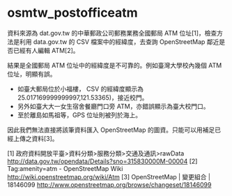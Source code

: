 osmtw_postofficeatm
===================
資料來源為 dat.gov.tw 的中華郵政公司郵務業務全國郵局 ATM 位址[1]，檢查方法是利用 data.gov.tw 的 CSV 檔案中的經緯度，去查詢 OpenStreetMap 鄰近是否已經有人編輯 ATM[2]。

結果是全國郵局 ATM 位址中的經緯度是不可靠的。例如臺灣大學校內幾個 ATM 位址，明顯有誤。

* 如臺大郵局位於小福樓， CSV 的經緯度顯示為 25.017169999999997,121.53365)，接近校門。
* 另外如臺大大一女生宿舍餐廳門口旁 ATM，亦錯誤顯示為臺大校門口。
* 至於離島如馬祖等，GPS 位址則被列於海上。

因此我們無法直接將該筆資料匯入 OpenStreetMap 的圖資。只能可以用補足已經上傳之資料[3]。

[1] 政府資料開放平臺>資料分類>服務分類>交通及通訊>rawData <http://data.gov.tw/opendata/Details?sno=315830000M-00004>
[2] Tag:amenity=atm - OpenStreetMap Wiki <http://wiki.openstreetmap.org/wiki/Atm>
[3] OpenStreetMap | 變更組合 | 18146099 <http://www.openstreetmap.org/browse/changeset/18146099>

